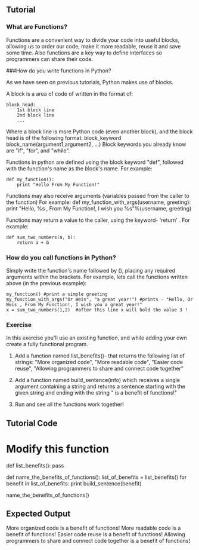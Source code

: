 Tutorial
--------

### What are Functions?

Functions are a convenient way to divide your code into useful blocks, allowing us to order our code, make it more readable, reuse it and save some time. Also functions are a key way to define interfaces so programmers can share their code.
 
###How do you write functions in Python?

As we have seen on previous tutorials, Python makes use of blocks.
 
A block is a area of code of written in the format of: 

    block_head: 
        1st block line 
        2nd block line 
        ... 

Where a block line is more Python code (even another block), and the block head is of the following format:
block_keyword block_name(argument1,argument2, ...)
Block keywords you already know are "if", "for", and "while".

Functions in python are defined using the block keyword "def", followed with the function's name as the block's name.
For example: 

    def my_function():
        print "Hello From My Function!"

 
Functions may also receive arguments (variables passed from the caller to the function) For example:
    def my_function_with_args(username, greeting):
        print "Hello, %s , From My Function!, I wish you %s"%(username, greeting) 

 
Functions may return a value to the caller, using the keyword- 'return' .
For example: 

    def sum_two_numbers(a, b):
        return a + b 

### How do you call functions in Python?

Simply write the function's name followed by (), placing any required arguments within the brackets.
For example, lets call the functions written above (in the previous example): 

    my_function() #print a simple greeting 
    my_function_with_args("Or Weis", "a great year!") #prints - "Hello, Or Weis , From My Function!, I wish you a great year!"
    x = sum_two_numbers(1,2)  #after this line x will hold the value 3 !

 
### Exercise
 
In this exercise you'll use an existing function, and while adding your own create a fully functional program.
 
1. Add a function named list_benefits()- that returns the following list of strings: "More organized code", "More readable code", "Easier code reuse", "Allowing programmers to share and connect code together"
 
2. Add a function named build_sentence(info) which receives a single argument containing a string and returns a sentence starting with the given string and ending with the string " is a benefit of functions!"
 
3. Run and see all the functions work together!
 
Tutorial Code
-------------

# Modify this function 
def list_benefits():
    pass

def name_the_benefits_of_functions():
    list_of_benefits = list_benefits()
    for benefit in list_of_benefits:
        print build_sentence(benefit)

name_the_benefits_of_functions()
 
Expected Output
---------------

More organized code is a benefit of functions!
More readable code is a benefit of functions!
Easier code reuse is a benefit of functions!
Allowing programmers to share and connect code together is a benefit of functions!
